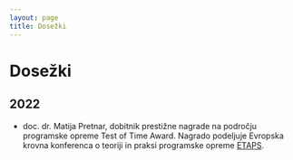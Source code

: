 ```yaml
---
layout: page
title: Dosežki
---
```


# Dosežki

## 2022

* doc. dr. Matija Pretnar, dobitnik prestižne nagrade na področju programske opreme Test of Time Award. Nagrado podeljuje Evropska krovna konferenca o teoriji in praksi programske opreme [ETAPS](https://etaps.org/).